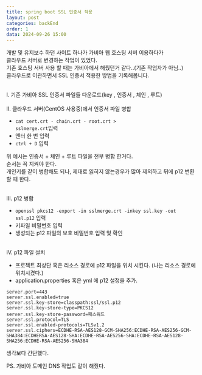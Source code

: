 ```yaml
---
title: spring boot SSL 인증서 적용
layout: post
categories: backEnd
order: 1
data: 2024-09-26 15:00
---
```


개발 및 유지보수 하던 사이트 하나가 가비아 웹 호스팅 서버 이용하다가<br>
클라우드 서버로 변경하는 작업이 있었다.<br>
기존 호스팅 서버 사용 할 때는 가비아에서 해줬던거 같다..(기존 작업자가 아님..)<br>
클라우드로 이관하면서 SSL 인증서 적용한 방법을 기록해봅니다.<br><br>

Ⅰ. 기존 가비아 SSL 인증서 파일들 다운로드(key , 인증서 , 체인 , 루트)<br><br>
Ⅱ. 클라우드 서버(CentOS 사용중)에서 인증서 파일 병합
- <code>cat cert.crt - chain.crt - root.crt > sslmerge.crt</code>입력
- 엔터 한 번 입력
- <code>ctrl + D</code> 입력

위 예시는 인증서 + 체인 + 루트 파일을 전부 병합 한거다.<br>
순서는 꼭 지켜야 한다.<br>
개인키를 같이 병합해도 되나, 제대로 읽히지 않는경우가 많아 제외하고 뒤에 p12 변환 할 때 한다.<br><br>

Ⅲ. p12 병합

- <code>openssl pkcs12 -export -in sslmerge.crt -inkey ssl.key -out ssl.p12</code> 입력
- 키파일 비밀번호 입력
- 생성되는 p12 파일의 보호 비밀번호 입력 및 확인

<br>
Ⅳ. p12 파일 설치

- 프로젝트 최상단 혹은 리소스 경로에 p12 파일을 위치 시킨다. (나는 리소스 경로에 위치시켰다.)
- application.properties 혹은 yml 에 p12 설정을 추가.

```
server.port=443
server.ssl.enabled=true
server.ssl.key-store=classpath:ssl/ssl.p12
server.ssl.key-store-type=PKCS12
server.ssl.key-store-password=패스워드
server.ssl.protocol=TLS
server.ssl.enabled-protocols=TLSv1.2
server.ssl.ciphers=ECDHE-RSA-AES128-GCM-SHA256:ECDHE-RSA-AES256-GCM-SHA384:ECDHERSA-AES128-SHA:ECDHE-RSA-AES256-SHA:ECDHE-RSA-AES128-SHA256:ECDHE-RSA-AES256-SHA384
```
생각보다 간단했다.<br>

PS. 가비아 도메인 DNS 작업도 같이 해줬다.